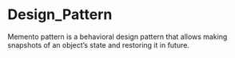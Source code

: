 # Design_Pattern


Memento pattern is a behavioral design pattern that allows making snapshots of an object’s state and restoring it in future.
